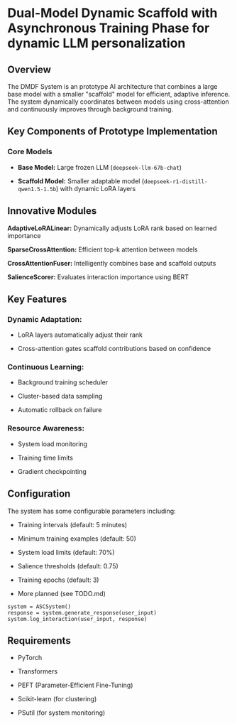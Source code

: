 # Dual-Model Dynamic Scaffold with Asynchronous Training Phase for dynamic LLM personalization

## Overview
The DMDF System is an prototype AI architecture that combines a large base model with a smaller "scaffold" model for efficient, adaptive inference. The system dynamically coordinates between models using cross-attention and continuously improves through background training.

## Key Components of Prototype Implementation

### Core Models

- **Base Model:** Large frozen LLM (`deepseek-llm-67b-chat`)

- **Scaffold Model:** Smaller adaptable model (`deepseek-r1-distill-qwen1.5-1.5b`) with dynamic LoRA layers


## Innovative Modules

**AdaptiveLoRALinear:** Dynamically adjusts LoRA rank based on learned importance

**SparseCrossAttention:** Efficient top-k attention between models

**CrossAttentionFuser:** Intelligently combines base and scaffold outputs

**SalienceScorer:** Evaluates interaction importance using BERT

## Key Features

### Dynamic Adaptation:

- LoRA layers automatically adjust their rank

- Cross-attention gates scaffold contributions based on confidence

### Continuous Learning:

- Background training scheduler

- Cluster-based data sampling

- Automatic rollback on failure

### Resource Awareness:

- System load monitoring

- Training time limits

- Gradient checkpointing

## Configuration

The system has some configurable parameters including:

- Training intervals (default: 5 minutes)

- Minimum training examples (default: 50)

- System load limits (default: 70%)

- Salience thresholds (default: 0.75)

- Training epochs (default: 3)

- More planned (see TODO.md)

```
system = ASCSystem()
response = system.generate_response(user_input)
system.log_interaction(user_input, response)
```

## Requirements

- PyTorch

- Transformers

- PEFT (Parameter-Efficient Fine-Tuning)

- Scikit-learn (for clustering)

- PSutil (for system monitoring)
